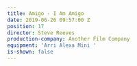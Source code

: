```yaml
---
title: Amigo - I Am Amigo
date: 2019-06-26 09:57:00 Z
position: 17
director: Steve Reeves
production-company: Another Film Company
equipment: 'Arri Alexa Mini '
is-shown: false
---
```


